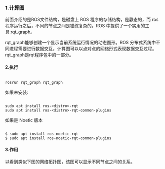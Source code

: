 ### 1.计算图
前面介绍的是ROS文件结构，是磁盘上 ROS 程序的存储结构，是静态的，而 ros 程序运行之后，不同的节点之间是错综复杂的，ROS 中提供了一个实用的工具:rqt_graph。

rqt_graph能够创建一个显示当前系统运行情况的动态图形。ROS 分布式系统中不同进程需要进行数据交互，计算图可以以点对点的网络形式表现数据交互过程。rqt_graph是rqt程序包中的一部分。

#### 2.执行
```

rosrun rqt_graph rqt_graph
```

如果未安装:
```

sudo apt install ros-<distro>-rqt
sudo apt install ros-<distro>-rqt-common-plugins
```

如果是 Noetic 版本
```
    
$ sudo apt install ros-noetic-rqt
$ sudo apt install ros-noetic-rqt-common-plugins
```

#### 3.作用
以看到类似下图的网络拓扑图，该图可以显示不同节点之间的关系。